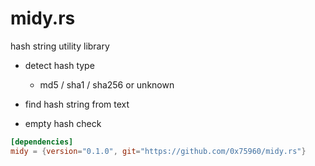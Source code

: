 midy.rs
========

hash string utility library

* detect hash type
    *  md5 / sha1 / sha256 or unknown
    
* find hash string from text

* empty hash check

```toml
[dependencies]
midy = {version="0.1.0", git="https://github.com/0x75960/midy.rs"}
```

